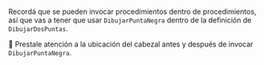 Recordá que se pueden invocar procedimientos dentro de procedimientos, así que vas a tener que usar `DibujarPuntaNegra` dentro de la definición de `DibujarDosPuntas`.

:eyes: Prestale atención a la ubicación del cabezal antes y después de invocar `DibujarPuntaNegra`.